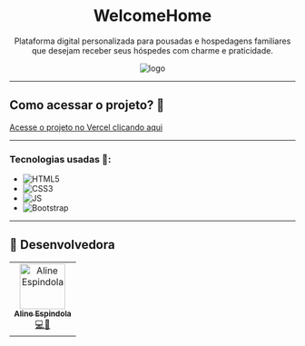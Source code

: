 <div align="center">
  <h1>WelcomeHome</h1>
  <p>Plataforma digital personalizada para pousadas e hospedagens familiares que desejam receber seus hóspedes com charme e praticidade.</p>
  <img src="https://i.ibb.co/gZtCxSPd/welcomehome.jpg" alt="logo" />
</div>

<hr>

## Como acessar o projeto? 🏁
[Acesse o projeto no Vercel clicando aqui](https://welcome-home-aain.vercel.app/)

<hr>

### Tecnologias usadas 📲: 
* ![HTML5][HTML5]
* ![CSS3][CSS3]
* ![JS][JS]
* ![Bootstrap][Bootstrap.com]

<hr>

## 👥 Desenvolvedora

<table>
  <tr>
    <td align="center"><a href="https://github.com/AlineEspindola"><img src="https://avatars.githubusercontent.com/AlineEspindola" width="80px;" alt="Aline Espindola"/><br /><sub><b>Aline Espindola</b></sub></a><br /><a href="#" title="Code">💻🎨</a></td>
  </tr>
</table>

[React.js]: https://img.shields.io/badge/React-20232A?style=for-the-badge&logo=react&logoColor=61DAFB
[Bootstrap.com]: https://img.shields.io/badge/Bootstrap-563D7C?style=for-the-badge&logo=bootstrap&logoColor=white
[Node.js.com]: https://img.shields.io/badge/node.js-6DA55F?style=for-the-badge&logo=node.js&logoColor=white
[HTML5]: https://img.shields.io/badge/html5-%23E34F26.svg?style=for-the-badge&logo=html5&logoColor=white
[CSS3]: https://img.shields.io/badge/css3-%231572B6.svg?style=for-the-badge&logo=css3&logoColor=white
[JS]: https://img.shields.io/badge/javascript-%23323330.svg?style=for-the-badge&logo=javascript&logoColor=%23F7DF1E
